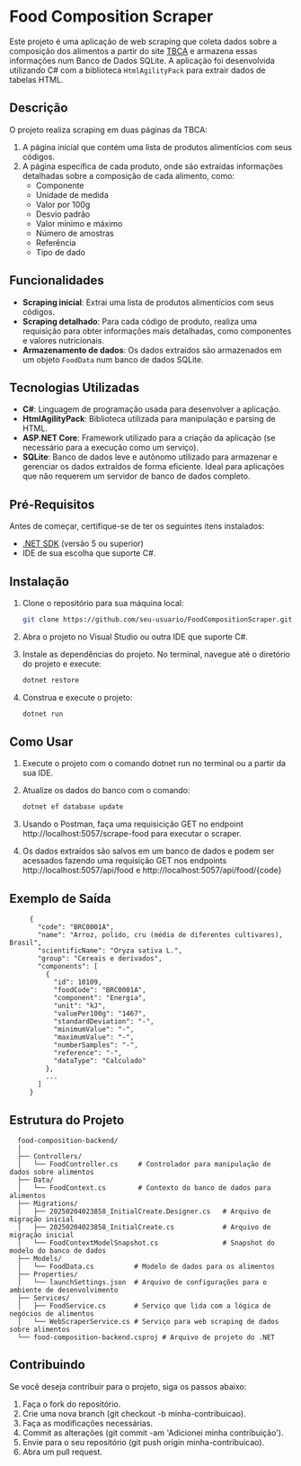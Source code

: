 # Food Composition Scraper

Este projeto é uma aplicação de web scraping que coleta dados sobre a composição dos alimentos a partir do site [TBCA](https://www.tbca.net.br) e armazena essas informações num Banco de Dados SQLite. A aplicação foi desenvolvida utilizando C# com a biblioteca `HtmlAgilityPack` para extrair dados de tabelas HTML.

## Descrição

O projeto realiza scraping em duas páginas da TBCA:
1. A página inicial que contém uma lista de produtos alimentícios com seus códigos.
2. A página específica de cada produto, onde são extraídas informações detalhadas sobre a composição de cada alimento, como:
   - Componente
   - Unidade de medida
   - Valor por 100g
   - Desvio padrão
   - Valor mínimo e máximo
   - Número de amostras
   - Referência
   - Tipo de dado

## Funcionalidades

- **Scraping inicial**: Extrai uma lista de produtos alimentícios com seus códigos.
- **Scraping detalhado**: Para cada código de produto, realiza uma requisição para obter informações mais detalhadas, como componentes e valores nutricionais.
- **Armazenamento de dados**: Os dados extraídos são armazenados em um objeto `FoodData` num banco de dados SQLite.

## Tecnologias Utilizadas

- **C#**: Linguagem de programação usada para desenvolver a aplicação.
- **HtmlAgilityPack**: Biblioteca utilizada para manipulação e parsing de HTML.
- **ASP.NET Core**: Framework utilizado para a criação da aplicação (se necessário para a execução como um serviço).
- **SQLite**: Banco de dados leve e autônomo utilizado para armazenar e gerenciar os dados extraídos de forma eficiente. Ideal para aplicações que não requerem um servidor de banco de dados completo.

## Pré-Requisitos

Antes de começar, certifique-se de ter os seguintes itens instalados:

- [.NET SDK](https://dotnet.microsoft.com/download) (versão 5 ou superior)
- IDE de sua escolha que suporte C#.

## Instalação

1. Clone o repositório para sua máquina local:

   ```bash
   git clone https://github.com/seu-usuario/FoodCompositionScraper.git

2. Abra o projeto no Visual Studio ou outra IDE que suporte C#.

3. Instale as dependências do projeto. No terminal, navegue até o diretório do projeto e execute:

   ```bash
   dotnet restore

4. Construa e execute o projeto:

   ```bash
   dotnet run

## Como Usar

1. Execute o projeto com o comando dotnet run no terminal ou a partir da sua IDE.

2. Atualize os dados do banco com o comando:

   ```bash
   dotnet ef database update

3. Usando o Postman, faça uma requisicição GET no endpoint http://localhost:5057/scrape-food para executar o scraper.

4. Os dados extraídos são salvos em um banco de dados e podem ser acessados fazendo uma requisição GET nos endpoints http://localhost:5057/api/food e http://localhost:5057/api/food/{code} 

## Exemplo de Saída
 
         {
           "code": "BRC0001A",
           "name": "Arroz, polido, cru (média de diferentes cultivares), Brasil",
           "scientificName": "Oryza sativa L.",
           "group": "Cereais e derivados",
           "components": [
             {
               "id": 10109,
               "foodCode": "BRC0001A",
               "component": "Energia",
               "unit": "kJ",
               "valuePer100g": "1467",
               "standardDeviation": "-",
               "minimumValue": "-",
               "maximumValue": "-",
               "numberSamples": "-",
               "reference": "-",
               "dataType": "Calculado"
             },
             ...
           ]
         }

## Estrutura do Projeto

      food-composition-backend/
      │
      ├── Controllers/
      │   └── FoodController.cs     # Controlador para manipulação de dados sobre alimentos
      ├── Data/
      │   └── FoodContext.cs        # Contexto do banco de dados para alimentos
      ├── Migrations/
      │   ├── 20250204023858_InitialCreate.Designer.cs   # Arquivo de migração inicial
      │   ├── 20250204023858_InitialCreate.cs            # Arquivo de migração inicial
      │   └── FoodContextModelSnapshot.cs                # Snapshot do modelo do banco de dados
      ├── Models/
      │   └── FoodData.cs          # Modelo de dados para os alimentos
      ├── Properties/
      │   └── launchSettings.json  # Arquivo de configurações para o ambiente de desenvolvimento
      ├── Services/
      │   ├── FoodService.cs       # Serviço que lida com a lógica de negócios de alimentos
      │   └── WebScraperService.cs # Serviço para web scraping de dados sobre alimentos
      └── food-composition-backend.csproj # Arquivo de projeto do .NET

## Contribuindo

Se você deseja contribuir para o projeto, siga os passos abaixo:

1. Faça o fork do repositório.
2. Crie uma nova branch (git checkout -b minha-contribuicao).
3. Faça as modificações necessárias.
4. Commit as alterações (git commit -am 'Adicionei minha contribuição').
5. Envie para o seu repositório (git push origin minha-contribuicao).
6. Abra um pull request.
